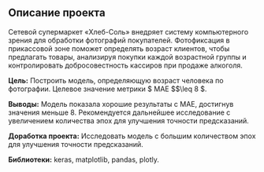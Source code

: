## Описание проекта

Сетевой супермаркет «Хлеб-Соль» внедряет систему компьютерного зрения для обработки фотографий покупателей. Фотофиксация в прикассовой зоне поможет определять возраст клиентов, чтобы предлагать товары, анализируя покупки каждой возрастной группы и контролировать добросовестность кассиров при продаже алкоголя.

**Цель:** Построить модель, определяющую возраст человека по фотографии. Целевое значение метрики $ МАЕ $$\leq 8 $.

**Выводы:** Модель показала хорошие результаты с MAE, достигнув значения меньше 8. Рекомендуется дальнейшее исследование с увеличением количества эпох для улучшения точности предсказаний.

**Доработка проекта:** Исследовать модель с большим количеством эпох для улучшения точности предсказаний.

**Библиотеки:** keras, matplotlib, pandas, plotly.